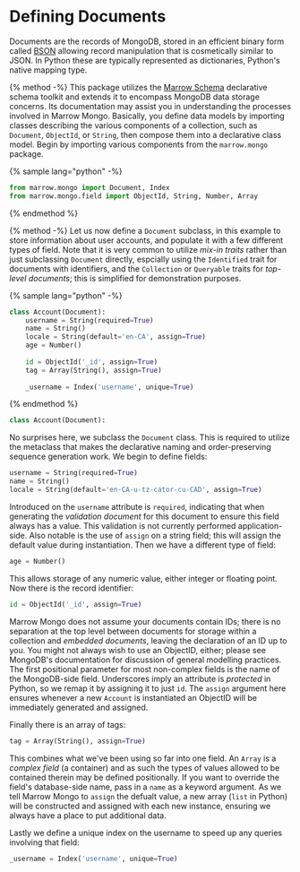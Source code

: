 # Defining Documents

Documents are the records of MongoDB, stored in an efficient binary form called [BSON](http://bsonspec.org) allowing record manipulation that is cosmetically similar to JSON. In Python these are typically represented as dictionaries, Python's native mapping type.

{% method -%}
This package utilizes the [Marrow Schema](https://github.com/marrow/schema#readme) declarative schema toolkit and extends it to encompass MongoDB data storage concerns. Its documentation may assist you in understanding the processes involved in Marrow Mongo. Basically, you define data models by importing classes describing the various components of a collection, such as ``Document``, ``ObjectId``, or ``String``, then compose them into a declarative class model. Begin by importing various components from the `marrow.mongo` package.

{% sample lang="python" -%}
```python
from marrow.mongo import Document, Index
from marrow.mongo.field import ObjectId, String, Number, Array
```
{% endmethod %}

{% method -%}
Let us now define a ``Document`` subclass, in this example to store information about user accounts, and populate it with a few different types of field. Note that it is very common to utilize _mix-in traits_ rather than just subclassing `Document` directly, espcially using the `Identified` trait for documents with identifiers, and the `Collection` or `Queryable` traits for _top-level documents_; this is simplified for demonstration purposes.

{% sample lang="python" -%}
```python
class Account(Document):
	username = String(required=True)
	name = String()
	locale = String(default='en-CA', assign=True)
	age = Number()
	
	id = ObjectId('_id', assign=True)
	tag = Array(String(), assign=True)
	
	_username = Index('username', unique=True)
```
{% endmethod %}


```python
class Account(Document):
```

No surprises here, we subclass the `Document` class. This is required to utilize the metaclass that makes the declarative naming and order-preserving sequence generation work. We begin to define fields:

```python
username = String(required=True)
name = String()
locale = String(default='en-CA-u-tz-cator-cu-CAD', assign=True)
```

Introduced on the `username` attribute is `required`, indicating that when generating the *validation document* for this document to ensure this field always has a value. This validation is not currently performed application-side. Also notable is the use of `assign` on a string field; this will assign the default value during instantiation. Then we have a different type of field:

```python
age = Number()
```

This allows storage of any numeric value, either integer or floating point. Now there is the record identifier:

```python
id = ObjectId('_id', assign=True)
```

Marrow Mongo does not assume your documents contain IDs; there is no separation at the top level between documents for storage within a collection and _embedded documents_, leaving the declaration of an ID up to you. You might not always wish to use an ObjectID, either; please see MongoDB's documentation for discussion of general modelling practices. The first positional parameter for most non-complex fields is the name of the MongoDB-side field. Underscores imply an attribute is _protected_ in Python, so we remap it by assigning it to just `id`. The `assign` argument here ensures whenever a new `Account` is instantiated an ObjectID will be immediately generated and assigned.

Finally there is an array of tags:

```python
tag = Array(String(), assign=True)
```

This combines what we've been using so far into one field. An `Array` is a *complex field* (a container) and as such the types of values allowed to be contained therein may be defined positionally. If you want to override the field's database-side name, pass in a `name` as a keyword argument. As we tell Marrow Mongo to `assign` the defualt value, a new array (`list` in Python) will be constructed and assigned with each new instance, ensuring we always have a place to put additional data.

Lastly we define a unique index on the username to speed up any queries involving that field:

```python
_username = Index('username', unique=True)
```
